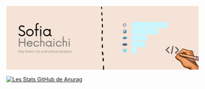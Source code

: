 [![Header](https://github.com/sohechai/sohechai/blob/main/header_readme.png "Header")](https://profile.intra.42.fr/users/sohechai)

[![Les Stats GitHub de Anurag](https://github-readme-stats.vercel.app/api?username=sohechai)](https://github.com/anuraghazra/github-readme-stats)
